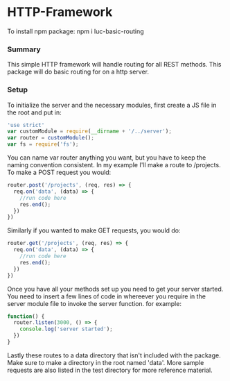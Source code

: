 # HTTP-Framework

To install npm package: npm i luc-basic-routing

### Summary
This simple HTTP framework will handle routing for all REST methods. This package will do basic routing for on a http server.

### Setup
To initialize the server and the necessary modules, first create a JS file in the root and put in:

```javascript
'use strict'
var customModule = require(__dirname + '/../server');
var router = customModule();
var fs = require('fs');
```

You can name var router anything you want, but you have to keep the naming convention consistent. In my example I'll make a route to /projects. To make a POST request you would:

```javascript
router.post('/projects', (req, res) => {
  req.on('data', (data) => {
    //run code here
    res.end();
  })
})
```

Similarly if you wanted to make GET requests, you would do:

```javascript
router.get('/projects', (req, res) => {
  req.on('data', (data) => {
    //run code here
    res.end();
  })
})
```

Once you have all your methods set up you need to get your server started. You need to insert a few lines of code in whereever you require in the server module file to invoke the server function. for example:
```javascript
function() {
  router.listen(3000, () => {
    console.log('server started');
  })
}
```

Lastly these routes to a data directory that isn't included with the package. Make sure to make a directory in the root named 'data'. More sample requests are also listed in the test directory for more reference material.
